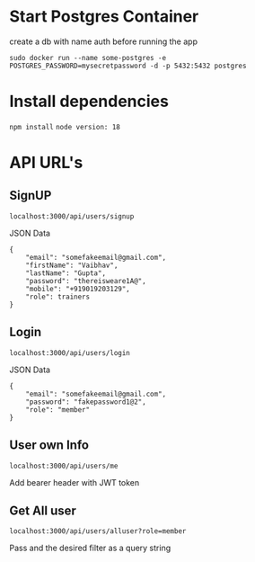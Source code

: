 # Start Postgres Container

create a db with name auth before running the app

`sudo docker run --name some-postgres -e POSTGRES_PASSWORD=mysecretpassword -d -p 5432:5432 postgres`

# Install dependencies

`npm install`
`node version: 18`

# API URL's

## SignUP

`localhost:3000/api/users/signup`

JSON Data

```
{
    "email": "somefakeemail@gmail.com",
    "firstName": "Vaibhav",
    "lastName": "Gupta",
    "password": "thereisweare1A@",
    "mobile": "+919019203129",
    "role": trainers
}
```

## Login

`localhost:3000/api/users/login`

JSON Data

```
{
    "email": "somefakeemail@gmail.com",
    "password": "fakepassword1@2",
    "role": "member"
}
```

## User own Info

`localhost:3000/api/users/me`

Add bearer header with JWT token

## Get All user

`localhost:3000/api/users/alluser?role=member`

Pass and the desired filter as a query string
